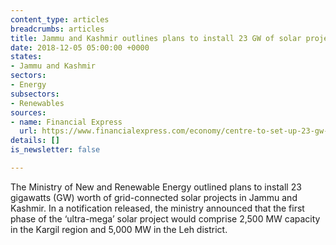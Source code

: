 ```yaml
---
content_type: articles
breadcrumbs: articles
title: Jammu and Kashmir outlines plans to install 23 GW of solar projects
date: 2018-12-05 05:00:00 +0000
states:
- Jammu and Kashmir
sectors:
- Energy
subsectors:
- Renewables
sources:
- name: Financial Express
  url: https://www.financialexpress.com/economy/centre-to-set-up-23-gw-solar-plants-in-leh-kargil/1400042/
details: []
is_newsletter: false

---
```

The Ministry of New and Renewable Energy outlined plans to install 23 gigawatts (GW) worth of grid-connected solar projects in Jammu and Kashmir. In a notification released, the ministry announced that the first phase of the ‘ultra-mega’ solar project would comprise 2,500 MW capacity in the Kargil region and 5,000 MW in the Leh district.
